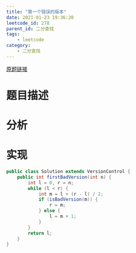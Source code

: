 ```yaml
---
title: "第一个错误的版本"
date: 2021-01-23 19:36:20
leetcode_id: 278
parent_id: 二分查找
tags:
    - leetcode
category:
    - 二分查找
---
```


[原题链接](https://leetcode-cn.com/problems/first-bad-version/)

# 题目描述

# 分析

# 实现

```java
public class Solution extends VersionControl {
    public int firstBadVersion(int n) {
        int l = 0, r = n;
        while (l < r) {
            int m = l + (r - l) / 2;
            if (isBadVersion(m)) {
                r = m;
            } else {
                l = m + 1;
            }
        }
        return l;
    }
}
```